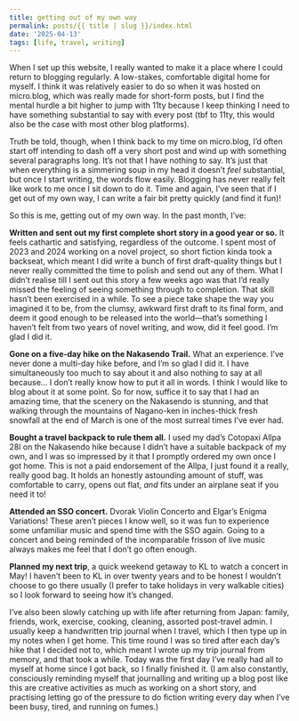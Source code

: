 ```yaml
---
title: getting out of my own way
permalink: posts/{{ title | slug }}/index.html
date: '2025-04-13'
tags: [life, travel, writing]
---
```


When I set up this website, I really wanted to make it a place where I could return to blogging regularly. A low-stakes, comfortable digital home for myself. I think it was relatively easier to do so when it was hosted on micro.blog, which was really made for short-form posts, but I find the mental hurdle a bit higher to jump with 11ty because I keep thinking I need to have something substantial to say with every post (tbf to 11ty, this would also be the case with most other blog platforms). 

Truth be told, though, when I think back to my time on micro.blog, I’d often start off intending to dash off a very short post and wind up with something several paragraphs long. It’s not that I have nothing to say. It’s just that when everything is a simmering soup in my head it doesn’t *feel* substantial, but once I start writing, the words flow easily. Blogging has never really felt like work to me once I sit down to do it. Time and again, I’ve seen that if I get out of my own way, I can write a fair bit pretty quickly (and find it fun)!

So this is me, getting out of my own way. In the past month, I’ve:

**Written and sent out my first complete short story in a good year or so.** It feels cathartic and satisfying, regardless of the outcome. I spent most of 2023 and 2024 working on a novel project, so short fiction kinda took a backseat, which meant I did write a bunch of first draft-quality things but I never really committed the time to polish and send out any of them. What I didn’t realise till I sent out this story a few weeks ago was that I’d really missed the feeling of seeing something through to completion. That skill hasn’t been exercised in a while. To see a piece take shape the way you imagined it to be, from the clumsy, awkward first draft to its final form, and deem it good enough to be released into the world—that’s something I haven’t felt from two years of novel writing, and wow, did it feel good. I’m glad I did it.

**Gone on a five-day hike on the Nakasendo Trail.** What an experience. I’ve never done a multi-day hike before, and I’m so glad I did it. I have simultaneously too much to say about it and also nothing to say at all because… I don’t really know how to put it all in words. I think I would like to blog about it at some point. So for now, suffice it to say that I had an amazing time, that the scenery on the Nakasendo is stunning, and that walking through the mountains of Nagano-ken in inches-thick fresh snowfall at the end of March is one of the most surreal times I’ve ever had.

**Bought a travel backpack to rule them all.** I used my dad’s Cotopaxi Allpa 28l on the Nakasendo hike because I didn’t have a suitable backpack of my own, and I was so impressed by it that I promptly ordered my own once I got home. This is not a paid endorsement of the Allpa, I just found it a really, really good bag. It holds an honestly astounding amount of stuff, was comfortable to carry, opens out flat, *and* fits under an airplane seat if you need it to!

**Attended an SSO concert.** Dvorak Violin Concerto and Elgar’s Enigma Variations! These aren’t pieces I know well, so it was fun to experience some unfamiliar music and spend time with the SSO again. Going to a concert and being reminded of the incomparable frisson of live music always makes me feel that I don’t go often enough.

**Planned my next trip**, a quick weekend getaway to KL to watch a concert in May! I haven’t been to KL in over twenty years and to be honest I wouldn’t choose to go there usually (I prefer to take holidays in very walkable cities) so I look forward to seeing how it’s changed. 

I’ve also been slowly catching up with life after returning from Japan: family, friends, work, exercise, cooking, cleaning, assorted post-travel admin. I usually keep a handwritten trip journal when I travel, which I then type up in my notes when I get home. This time round I was so tired after each day’s hike that I decided not to, which meant I wrote up my trip journal from memory, and that took a while. Today was the first day I’ve really had all to myself at home since I got back, so I finally finished it. (I am also constantly, consciously reminding myself that journalling and writing up a blog post like this are creative activities as much as working on a short story, and practising letting go of the pressure to do fiction writing every day when I’ve been busy, tired, and running on fumes.)